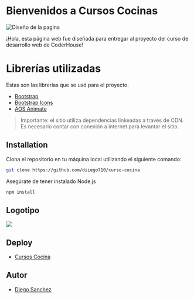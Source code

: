# Bienvenidos a Cursos Cocinas

![Diseño de la pagina](https://i.imgur.com/MsSLguG.png)

¡Hola, esta página web fue diseñada para entregar al proyecto del curso de desarrollo web de CoderHouse!


# Librerías utilizadas
Estas son las librerías que se usó para el proyecto.

 - [Bootstrap](https://getbootstrap.com/) 
 - [Bootstrap Icons](https://icons.getbootstrap.com/) 
 - [AOS Animate](https://michalsnik.github.io/aos/)

> Importante: el sitio utiliza dependencias linkeadas a través de CDN. Es necesario contar con conexión a internet para levantar el sitio.

  

## Installation
Clona el repositorio en tu máquina local utilizando el siguiente comando:
```bash
git clone https://github.com/diiego710/curso-cocina
```
Asegúrate de tener instalado Node.js
```bash
npm install
```
## Logotipo

![](https://i.imgur.com/GArhXiw.png)


## Deploy
- [Cursos Cocina](http://cursococina.epizy.com/)

## Autor
 -  [Diego Sanchez](https://github.com/diiego710)

